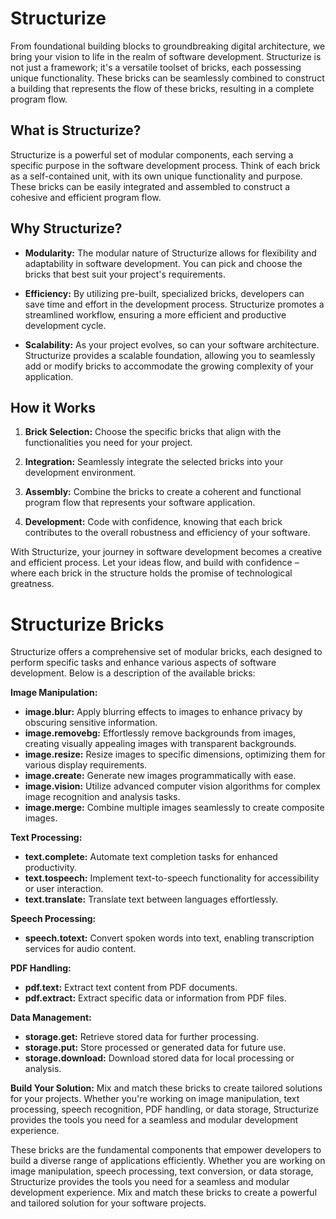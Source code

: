 # Structurize

From foundational building blocks to groundbreaking digital architecture, we bring your vision to life in the realm of software development. Structurize is not just a framework; it's a versatile toolset of bricks, each possessing unique functionality. These bricks can be seamlessly combined to construct a building that represents the flow of these bricks, resulting in a complete program flow.

## What is Structurize?

Structurize is a powerful set of modular components, each serving a specific purpose in the software development process. Think of each brick as a self-contained unit, with its own unique functionality and purpose. These bricks can be easily integrated and assembled to construct a cohesive and efficient program flow.

## Why Structurize?

- **Modularity:** The modular nature of Structurize allows for flexibility and adaptability in software development. You can pick and choose the bricks that best suit your project's requirements.

- **Efficiency:** By utilizing pre-built, specialized bricks, developers can save time and effort in the development process. Structurize promotes a streamlined workflow, ensuring a more efficient and productive development cycle.

- **Scalability:** As your project evolves, so can your software architecture. Structurize provides a scalable foundation, allowing you to seamlessly add or modify bricks to accommodate the growing complexity of your application.

## How it Works

1. **Brick Selection:** Choose the specific bricks that align with the functionalities you need for your project.

2. **Integration:** Seamlessly integrate the selected bricks into your development environment.

3. **Assembly:** Combine the bricks to create a coherent and functional program flow that represents your software application.

4. **Development:** Code with confidence, knowing that each brick contributes to the overall robustness and efficiency of your software.

With Structurize, your journey in software development becomes a creative and efficient process. Let your ideas flow, and build with confidence – where each brick in the structure holds the promise of technological greatness.

# Structurize Bricks

Structurize offers a comprehensive set of modular bricks, each designed to perform specific tasks and enhance various aspects of software development. Below is a description of the available bricks:


**Image Manipulation:**
- **image.blur:** Apply blurring effects to images to enhance privacy by obscuring sensitive information.
- **image.removebg:** Effortlessly remove backgrounds from images, creating visually appealing images with transparent backgrounds.
- **image.resize:** Resize images to specific dimensions, optimizing them for various display requirements.
- **image.create:** Generate new images programmatically with ease.
- **image.vision:** Utilize advanced computer vision algorithms for complex image recognition and analysis tasks.
- **image.merge:** Combine multiple images seamlessly to create composite images.

**Text Processing:**
- **text.complete:** Automate text completion tasks for enhanced productivity.
- **text.tospeech:** Implement text-to-speech functionality for accessibility or user interaction.
- **text.translate:** Translate text between languages effortlessly.

**Speech Processing:**
- **speech.totext:** Convert spoken words into text, enabling transcription services for audio content.

**PDF Handling:**
- **pdf.text:** Extract text content from PDF documents.
- **pdf.extract:** Extract specific data or information from PDF files.

**Data Management:**
- **storage.get:** Retrieve stored data for further processing.
- **storage.put:** Store processed or generated data for future use.
- **storage.download:** Download stored data for local processing or analysis.

**Build Your Solution:**
Mix and match these bricks to create tailored solutions for your projects. Whether you're working on image manipulation, text processing, speech recognition, PDF handling, or data storage, Structurize provides the tools you need for a seamless and modular development experience.

These bricks are the fundamental components that empower developers to build a diverse range of applications efficiently. Whether you are working on image manipulation, speech processing, text conversion, or data storage, Structurize provides the tools you need for a seamless and modular development experience. Mix and match these bricks to create a powerful and tailored solution for your software projects.
